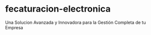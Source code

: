 # fecaturacion-electronica
Una Solucion Avanzada y Innovadora para la Gestión Completa de tu Empresa

